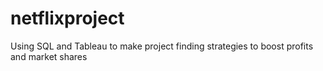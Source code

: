 # netflixproject
Using SQL and Tableau to make project finding strategies to boost profits and market shares
